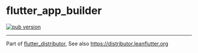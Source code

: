 # flutter_app_builder

[![pub version][pub-image]][pub-url]

[pub-image]: https://img.shields.io/pub/v/flutter_app_builder.svg
[pub-url]: https://pub.dev/packages/flutter_app_builder

---

Part of [flutter_distributor](https://github.com/leanflutter/flutter_distributor), See also https://distributor.leanflutter.org